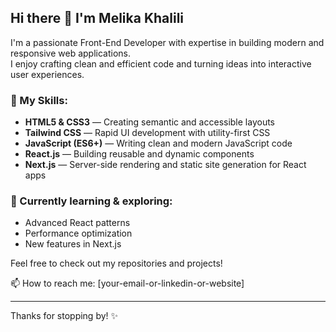 ## Hi there 👋 I'm Melika Khalili

I'm a passionate Front-End Developer with expertise in building modern and responsive web applications.  
I enjoy crafting clean and efficient code and turning ideas into interactive user experiences.

### 🚀 My Skills:
- **HTML5 & CSS3** — Creating semantic and accessible layouts  
- **Tailwind CSS** — Rapid UI development with utility-first CSS  
- **JavaScript (ES6+)** — Writing clean and modern JavaScript code  
- **React.js** — Building reusable and dynamic components  
- **Next.js** — Server-side rendering and static site generation for React apps  

### 🌱 Currently learning & exploring:
- Advanced React patterns  
- Performance optimization  
- New features in Next.js  

Feel free to check out my repositories and projects!

📫 How to reach me: [your-email-or-linkedin-or-website]

---

Thanks for stopping by! ✨

